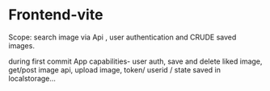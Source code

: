 # Frontend-vite
Scope: search image via Api , user authentication and CRUDE saved images.

during first commit App capabilities- user auth, save and delete liked image, get/post image api, upload image, token/ userid / state saved in localstorage...
